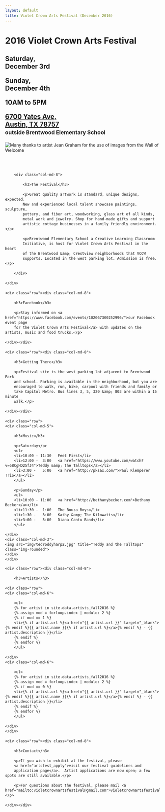 ```yaml
---
layout: default
title: Violet Crown Arts Festival (December 2016)
---
```


<div class="container">
	<div class="row">
		<div class="col-md-4">
			<h1>2016 Violet Crown Arts Festival</h1>
			<h2>
				<p>Saturday,<br>
				<strong>December 3rd</strong><br></p>
				<p>Sunday,<br>
				<strong>December 4th</strong></p>
				<p>10AM to 5PM</p>
				<p><a href="https://goo.gl/maps/xov1S">6700 Yates Ave,
				<br>Austin, TX 78757</a>
				<br><small>outside Brentwood Elementary School</small></p>
			</h2>
		</div>
		<div class="col-md-4"><img src="img/Accordion player 400x496.png" title="Many thanks to artist Jean Graham for the use of images from the Wall of Welcome" class="img-responsive"></div>
	</div>
	<div class="row"><p><br><br></p></div>
	<div class="row">

		<div class="col-md-8">

			<h3>The Festival</h3>

			<p>Great quality artwork is standard, unique designs, expected.
			New and experienced local talent showcase paintings, sculpture,
			pottery, and fiber art, woodworking, glass art of all kinds,
			metal work and jewelry. Shop for hand-made gifts and support
			artistic cottage businesses in a family friendly environment.</p>

			<p>Brentwood Elementary School a Creative Learning Classroom
			Initiative, is host for Violet Crown Arts Festival in the heart
			of the Brentwood &amp; Crestview neighborhoods that VCCW
			supports. Located in the west parking lot. Admission is free.</p>

		</div>

	</div>

	<div class="row"><div class="col-md-8">

		<h3>Facebook</h3>

		<p>Stay informed on <a href="https://www.facebook.com/events/102067300252996/">our Facebook event page
		for the Violet Crown Arts Festival</a> with updates on the artists, music and food trucks.</p>

	</div></div>

	<div class="row"><div class="col-md-8">

		<h3>Getting There</h3>

		<p>Festival site is the west parking lot adjacent to Brentwood Park
		and school. Parking is available in the neighborhood, but you are
		encouraged to walk, run, bike, carpool with friends and family or
		take Capitol Metro. Bus lines 3, 5, 320 &amp; 803 are within a 15 minute
		walk.</p>

	</div></div>

	<div class="row">
	<div class="col-md-5">

		<h3>Music</h3>

		<p>Saturday</p>
		<ul>
		<li>10:00 - 11:30   Feet First</li>
		<li>12:00 -  3:00   <a href="https://www.youtube.com/watch?v=68CgHD25fJ4">Teddy &amp; the Talltops</a></li>
		<li>3:00 -   5:00   <a href="http://pksax.com/">Paul Klemperer Trio</a></li>
		</ul>

		<p>Sunday</p>
		<ul>
		<li>10:00 - 11:00   <a href="http://bethanybecker.com">Bethany Becker</a></li>
		<li>11:30 -  1:00   The Bouza Boys</li>
		<li>1:30 -   3:00   Kathy &amp; The Kilowatts</li>
		<li>3:00 -   5:00   Diana Cantu Band</li>
		</ul>

	</div>
	<div class="col-md-3">
	<img src="img/tedroddyharp2.jpg" title="Teddy and the Talltops" class="img-rounded">
	</div>
	</div>

<!--
	<div class="row"><div class="col-md-8">

		<h3>Food</h3>

	</div></div>
-->

	<div class="row"><div class="col-md-8">

		<h3>Artists</h3>

	<div class="row">
	<div class="col-md-6">

        <ul>
        {% for artist in site.data.artists_fall2016 %}
 		{% assign mod = forloop.index | modulo: 2 %}
        {% if mod == 1 %}
        <li>{% if artist.url %}<a href="{{ artist.url }}" target="_blank">{% endif %}{{ artist.name }}{% if artist.url %}</a>{% endif %} - {{ artist.description }}</li>
        {% endif %}
        {% endfor %}
        </ul>

    </div>
	<div class="col-md-6">

        <ul>
        {% for artist in site.data.artists_fall2016 %}
 		{% assign mod = forloop.index | modulo: 2 %}
        {% if mod == 0 %}
        <li>{% if artist.url %}<a href="{{ artist.url }}" target="_blank">{% endif %}{{ artist.name }}{% if artist.url %}</a>{% endif %} - {{ artist.description }}</li>
        {% endif %}
        {% endfor %}
        </ul>

    </div>
	</div>

	<div class="row"><div class="col-md-8">

		<h3>Contact</h3>

		<p>If you wish to exhibit at the festival, please
		<a href="artsfest_apply">visit our festival guidelines and
		application page</a>.  Artist applications are now open; a few spots are still available.</p>

		<p>For questions about the festival, please mail <a href="mailto:violetcrownartsfestival@gmail.com">violetcrownartsfestival@gmail.com</a>.</p>

	</div></div>
</div>



